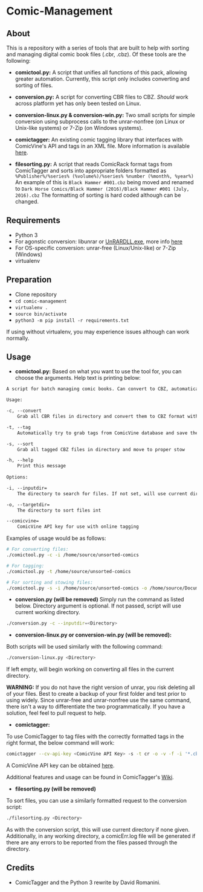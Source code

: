 
# Comic-Management

## About

This is a repository with a series of tools that are built to help with sorting and managing digital comic book files (.cbr, .cbz). Of these tools are the following:

* **comictool.py:**
A script that unifies all functions of this pack, allowing greater automation. Currently, this script only includes converting and sorting of files. 

* **conversion.py:**
A script for converting CBR files to CBZ. *Should* work across platform yet has only been tested on Linux.

* **conversion-linux.py & conversion-win.py:**
Two small scripts for simple conversion using subprocess calls to the unrar-nonfree (on Linux or Unix-like systems) or 7-Zip (on Windows systems).

* **comictagger:**
An existing comic tagging library that interfaces with ComicVine's API and tags in an XML file. More information is available [here](https://github.com/davide-romanini/comictagger/).

* **filesorting.py:**
A script that reads ComicRack format tags from ComicTagger and sorts into appropriate folders formatted as `%Publisher%/%series% (%volume%)/%series% %number (%month%, %year%)` An example of this is `Black Hammer #001.cbz` being moved and renamed to `Dark Horse Comics/Black Hammer (2016)/Black Hammer #001 (July, 2016).cbz` The formatting of sorting is hard coded although can be changed.

## Requirements

* Python 3
* For agonstic conversion: libunrar or [UnRARDLL.exe](http://www.rarlab.com/rar/UnRARDLL.exe), more info [here](https://www.rarlab.com/rar_add.htm)
* For OS-specific conversion: unrar-free (Linux/Unix-like) or 7-Zip (Windows)
* virtualenv

## Preparation

* Clone repository
* `cd comic-management`
* `virtualenv .`
* `source bin/activate`
* `python3 -m pip install -r requirements.txt`

If using without virtualenv, you may experience issues although can work normally.

## Usage

* **comictool.py:**
Based on what you want to use the tool for, you can choose the arguments. Help text is printing below:

```markdown
A script for batch managing comic books. Can convert to CBZ, automatically tag from ComicVine and sort into a folder.

Usage:

-c, --convert
    Grab all CBR files in directory and convert them to CBZ format with checks

-t, --tag
    Automatically try to grab tags from ComicVine database and save them to the file, may be interactive

-s, --sort
    Grab all tagged CBZ files in directory and move to proper stow

-h, --help
    Print this message
        
Options:

-i, --inputdir=
    The directory to search for files. If not set, will use current directory

-o, --targetdir=
    The directory to sort files int

--comicvine=
    ComicVine API key for use with online tagging
```

Examples of usage would be as follows:
```bash
# For converting files:
./comictool.py -c -i /home/source/unsorted-comics

# For tagging: 
./comictool.py -t /home/source/unsorted-comics

# For sorting and stowing files:
./comictool.py -s -i /home/source/unsorted-comics -o /home/source/Documents/Comics
```

* **conversion.py (will be removed)**
Simply run the command as listed below. Directory argument is optional. If not passed, script will use current working directory.

```bash
./conversion.py -c --inputdir=<Directory>
```

* **conversion-linux.py or conversion-win.py (will be removed):**

Both scripts will be used similarly with the following command:

```bash
./conversion-linux.py <Directory>
```

If left empty, will begin working on converting all files in the current directory.

**WARNING:** If you do not have the right version of unrar, you risk deleting all of your files. Best to create a backup of your first folder and test prior to using widely. Since unrar-free and unrar-nonfree use the same command, there isn't a way to differentiate the two programmatically. If you have a solution, feel feel to pull request to help.

* **comictagger:**

To use ComicTagger to tag files with the correctly formatted tags in the right format, the below command will work:

```bash
comictagger --cv-api-key <ComicVine API Key> -s -t cr -o -v -f -i '*.cbz'
```

A ComicVine API key can be obtained [here](https://comicvine.gamespot.com/api/).

Additional features and usage can be found in ComicTagger's [Wiki](https://github.com/davide-romanini/comictagger/wiki/UserGuide#cli-user-guide).

* **filesorting.py (will be removed)**

To sort files, you can use a similarly formatted request to the conversion script:

```bash
./filesorting.py <Directory>
```

As with the conversion script, this will use current directory if none given. Additionally, in any working directory, a comicErr.log file will be generated if there are any errors to be reported from the files passed through the directory.

## Credits

* ComicTagger and the Python 3 rewrite by David Romanini.